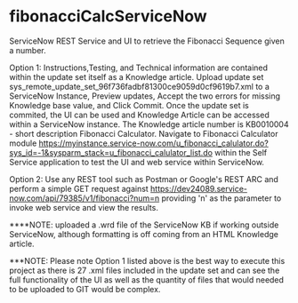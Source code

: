 # fibonacciCalcServiceNow
ServiceNow REST Service and UI to retrieve the Fibonacci Sequence given a number.

Option 1:
Instructions,Testing, and Technical information are contained within the update set itself as a Knowledge article.
Upload update set sys_remote_update_set_96f736fadbf81300ce9059d0cf9619b7.xml to a ServiceNow Instance, Preview updates, Accept the two errors for missing Knowledge base value, and Click Commit.
Once the update set is commited, the UI can be used and Knowledge Article can be accessed within a ServiceNow instance. The Knowledge article number is KB0010004 - short description Fibonacci Calculator. Navigate to Fibonacci Calculator module https://myinstance.service-now.com/u_fibonacci_calulator.do?sys_id=-1&sysparm_stack=u_fibonacci_calulator_list.do within the Self Service application to test the UI and web service within ServiceNow.

Option 2:
Use any REST tool such as Postman or Google's  REST ARC and perform a simple GET request against https://dev24089.service-now.com/api/79385/v1/fibonacci?num=n providing 'n' as the parameter to invoke web service and view the results.

****NOTE: uploaded a .wrd file of the ServiceNow KB if working outside ServiceNow, although formatting is off coming from an HTML Knowledge article.

***NOTE: Please note Option 1 listed above is the best way to execute this project as there is 27 .xml files included in the update set and can see the full functionality of the UI as well as the quantity of files that would needed to be uploaded to GIT would be complex.

